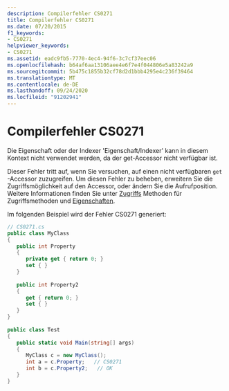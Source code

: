 ```yaml
---
description: Compilerfehler CS0271
title: Compilerfehler CS0271
ms.date: 07/20/2015
f1_keywords:
- CS0271
helpviewer_keywords:
- CS0271
ms.assetid: eadc9fb5-7770-4ec4-94f6-3c7cf37eec06
ms.openlocfilehash: b64af6aa13106aee4e6f7e4f044806e5a83242a9
ms.sourcegitcommit: 5b475c1855b32cf78d2d1bbb4295e4c236f39464
ms.translationtype: MT
ms.contentlocale: de-DE
ms.lasthandoff: 09/24/2020
ms.locfileid: "91202941"
---
```

# <a name="compiler-error-cs0271"></a>Compilerfehler CS0271

Die Eigenschaft oder der Indexer 'Eigenschaft/Indexer' kann in diesem Kontext nicht verwendet werden, da der get-Accessor nicht verfügbar ist.  
  
 Dieser Fehler tritt auf, wenn Sie versuchen, auf einen nicht verfügbaren `get` -Accessor zuzugreifen. Um diesen Fehler zu beheben, erweitern Sie die Zugriffsmöglichkeit auf den Accessor, oder ändern Sie die Aufrufposition. Weitere Informationen finden Sie unter [Zugriffs](../programming-guide/classes-and-structs/restricting-accessor-accessibility.md) Methoden für Zugriffsmethoden und [Eigenschaften](../programming-guide/classes-and-structs/properties.md).  
  
 Im folgenden Beispiel wird der Fehler CS0271 generiert:  
  
```csharp  
// CS0271.cs  
public class MyClass  
{  
   public int Property  
   {  
      private get { return 0; }  
      set { }  
   }  
  
   public int Property2  
   {  
      get { return 0; }  
      set { }  
   }  
}  
  
public class Test  
{  
   public static void Main(string[] args)
   {  
      MyClass c = new MyClass();  
      int a = c.Property;   // CS0271  
      int b = c.Property2;   // OK  
   }  
}  
```
